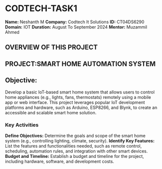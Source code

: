 # CODTECH-TASK1
**Name:** Neshanth M
**Company:** Codtech It Solutions
**ID:** CT04DS6290
**Domain:** IOT
**Duration:** August To September 2024
**Mentor:** Muzammil Ahmed


## OVERVIEW OF THIS PROJECT

## PROJECT:SMART HOME AUTOMATION SYSTEM

## Objective:
Develop a basic IoT-based smart home system that allows users to control home appliances (e.g., lights, fans, thermostats) remotely using a mobile app or web interface. This project leverages popular IoT development platforms and hardware, such as Arduino, ESP8266, and Blynk, to create an accessible and scalable smart home solution.

### Key Activities
**Define Objectives:** Determine the goals and scope of the smart home system (e.g., controlling lighting, climate, security).
**Identify Key Features:** List the features and functionalities needed, such as remote control, scheduling, automation rules, and integration with other smart devices.
**Budget and Timeline:** Establish a budget and timeline for the project, including hardware, software, and development costs.
